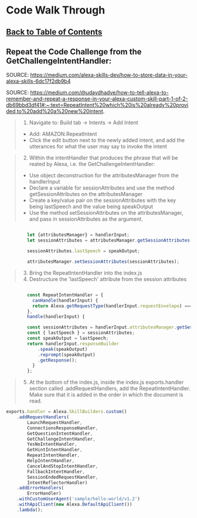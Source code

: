 # Code Walk Through

## [Back to Table of Contents](./Table-of-Contents.md)

## Repeat the Code Challenge from the GetChallengeIntentHandler:
SOURCE: <https://medium.com/alexa-skills-dev/how-to-store-data-in-your-alexa-skills-6dc17f2db9b4>
            
SOURCE: <https://medium.com/@udaydhadve/how-to-tell-alexa-to-remember-and-repeat-a-response-in-your-alexa-custom-skill-part-1-of-2-db69bbd3df41#:~:text=RepeatIntent%20which%20is%20already%20provided,to%20add%20a%20new%20intent>.

>1. Navigate to: Build tab → Intents → Add Intent
>  - Add: AMAZON.RepeatIntent
>  - Click the edit button next to the newly added intent, and add the utterances for what the user may say to invoke the intent

>2. Within the intentHandler that produces the phrase that will be reated by Alexa, i.e. the GetChallengeIntentHandler: 
>- Use object deconstruction for the attributesManager from the handlerInput
>- Declare a variable for sessionAttributes and use the method getSessionAttributes on the attributesManager
>- Create a key/value pair on the sessionAttributes with the key being lastSpeech and the value being speakOutput
>- Use the method setSessionAttributes on the attributesManager, and pass in sessionAttributes as the argument.

```javascript

        let {attributesManager} = handlerInput;
        let sessionAttributes = attributesManager.getSessionAttributes();

        sessionAttributes.lastSpeech = speakOutput;

        attributesManager.setSessionAttributes(sessionAttributes);

```


>3. Bring the RepeatIntentHandler into the index.js
>4. Destructure the 'lastSpeech' attribute from the session attributes

```javascript

        const RepeatIntentHandler = {
          canHandle(handlerInput) {
          return Alexa.getRequestType(handlerInput.requestEnvelope) ===   'IntentRequest' && Alexa.getIntentName(handlerInput.requestEnvelope) === 'AMAZON.RepeatIntent';
        },
        handle(handlerInput) {

        const sessionAttributes = handlerInput.attributesManager.getSessionAttributes(); 
        const { lastSpeech } = sessionAttributes;
        const speakOutput = lastSpeech;
        return handlerInput.responseBuilder
            .speak(speakOutput)
            .reprompt(speakOutput)
            .getResponse();
          }
        };

```

> 5. At the bottom of the index.js, inside the index.js exports.handler section called .addRequestHandlers, add the RepeatIntentHandler. Make sure that it is added in the order in which the document is read. 

```javascript
exports.handler = Alexa.SkillBuilders.custom()
    .addRequestHandlers(
        LaunchRequestHandler,
        ConnectionsResponseHandler,
        GetQuestionIntentHandler,
        GetChallengeIntentHandler,
        YesNoIntentHandler,
        GetHintIntentHandler,
        RepeatIntentHandler,
        HelpIntentHandler,
        CancelAndStopIntentHandler,
        FallbackIntentHandler,
        SessionEndedRequestHandler,
        IntentReflectorHandler)
    .addErrorHandlers(
        ErrorHandler)
    .withCustomUserAgent('sample/hello-world/v1.2')
    .withApiClient(new Alexa.DefaultApiClient())
    .lambda();
```
